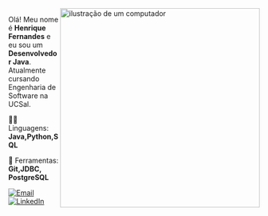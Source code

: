 <img src="https://raw.githubusercontent.com/MicaelliMedeiros/micaellimedeiros/master/image/computer-illustration.png" alt="ilustração de um computador" min-width="400px" max-width="400px" width="400px" align="right">

<p align="left"> 
  Olá! Meu nome é <strong>Henrique Fernandes</strong> e eu sou um <strong>Desenvolvedor Java</strong>.<br>
  Atualmente cursando Engenharia de Software na UCSal.
</p>

<p align="left">
  👨‍💻 Linguagens: <strong>Java,Python,SQL</strong>
</p>

<p align="left">
  💼 Ferramentas: <strong>Git,JDBC, PostgreSQL</strong>
</p>


<p align="left">
  <a href="mailto:henrique.fernandes17@proton.me" title="Gmail">
  <img src="https://img.shields.io/badge/-Gmail-FF0000?style=flat-square&labelColor=FF0000&logo=gmail&logoColor=white&link=mailto:henrique.fernandes17@proton.me" alt="Email"/></a>
  <a href="www.linkedin.com/in/henriquesfs" title="LinkedIn">
  <img src="https://img.shields.io/badge/-Linkedin-0e76a8?style=flat-square&logo=Linkedin&logoColor=white&link=www.linkedin.com/in/henriquesfs" alt="LinkedIn"/></a>
</p>
